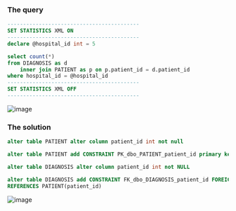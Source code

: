 ### The query
```sql
------------------------------------------
SET STATISTICS XML ON
------------------------------------------
declare @hospital_id int = 5

select count(*)
from DIAGNOSIS as d
    inner join PATIENT as p on p.patient_id = d.patient_id
where hospital_id = @hospital_id
------------------------------------------
SET STATISTICS XML OFF
------------------------------------------
```
![image](https://github.com/mechtal/plans/blob/master/DIAG_PATIENT.png?raw=true)

### The solution
```sql
alter table PATIENT alter column patient_id int not null

alter table PATIENT add CONSTRAINT PK_dbo_PATIENT_patient_id primary key (patient_id)

alter table DIAGNOSIS alter column patient_id int not NULL

alter table DIAGNOSIS add CONSTRAINT FK_dbo_DIAGNOSIS_patient_id FOREIGN key (patient_id)
REFERENCES PATIENT(patient_id)
```
![image](https://github.com/mechtal/plans/blob/master/DIAG_PATIENT_result.png?raw=true)
